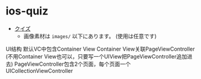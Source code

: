 # ios-quiz

* [クイズ](https://judicious-pajama-5ed.notion.site/for-iOS-1ee14cb2b31f48c7a096e990d1eb8b72)
  * 画像素材は `images/` 以下にあります。 (使用は任意です)

UI结构
默认VC中包含Container View
Container View关联PageViewController (不用Container View也可以，只要写一个UIView把PageViewController追加进去)
PageViewController包含2个页面，每个页面一个UICollectionViewController

